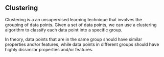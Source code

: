 ## Clustering

Clustering is a an unsupervised learning technique that involves the grouping of data points. Given a set of data points, we can use a clustering algorithm to classify each data point into a specific group. 

In theory, data points that are in the same group should have similar properties and/or features, while data points in different groups should have highly dissimilar properties and/or features.
